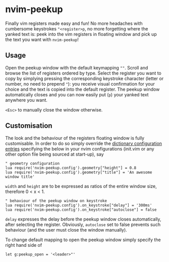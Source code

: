 # nvim-peekup
Finally vim registers made easy and fun! No more headaches with cumbersome keystrokes `"<register>p`, no more forgetting where the yanked text is: peek into the vim registers in floating window and pick up the text you want with `nvim-peekup`!

## Usage
Open the peekup window with the default keymapping `""`. Scroll and browse the list of registers ordered by type. Select the register you want to copy by simplying pressing the corresponding keystroke character (letter or number, no need to prepend `"`): you receive visual confirmation for your choice and the text is copied into the default register. The peekup window automatically closes and you can now easily put (`p`) your yanked text anywhere you want.

`<Esc>` to manually close the window otherwise.

## Customisation
The look and the behaviour of the registers floating window is fully customisable. In order to do so simply override the [dictionary configuration entries](https://github.com/gennaro-tedesco/nvim-peekup/blob/master/lua/nvim-peekup/config.lua) specifying the below in your nvim configurations (init.vim or any other option file being sourced at start-up), say
```
" geometry configuration
lua require('nvim-peekup.config').geometry["height"] = 0.8
lua require('nvim-peekup.config').geometry["title"] = 'An awesome window title'
```
`width` and `height` are to be expressed as ratios of the entire window size, therefore 0 < x < 1.
```
" behaviour of the peekup window on keystroke
lua require('nvim-peekup.config').on_keystroke["delay"] = '300ms'
lua require('nvim-peekup.config').on_keystroke["autoclose"] = false
```
`delay` expresses the delay before the peekup window closes automatically, after selecting the register. Obviously, `autoclose` set to false prevents such behaviour (and the user must close the window manually).

To change default mapping to open the peekup window simply specify the right hand side of
```
let g:peekup_open = '<leader>"'
```
